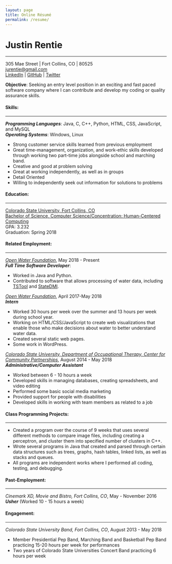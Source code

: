 ```yaml
---
layout: page
title: Online Résumé
permalink: /resume/
---
```

# Justin Rentie #
---
305 Mae Street | Fort Collins, CO | 80525  
[jurentie@gmail.com](jurentie@gmail.com)  
[LinkedIn](https://www.linkedin.com/in/jurentie) | [GitHub](https://github.com/jurentie) | [Twitter](https://twitter.com/JustinRentie)

**Objective**: Seeking an entry level position in an exciting and fast paced software company where I can contribute and develop my coding or quality assurance skills.

#### Skills: ####  
---
***Programming Languages***: Java, C, C++, Python, HTML, CSS, JavaScript, and MySQL  
***Operating Systems***: Windows, Linux
* Strong customer service skills learned from previous employment
* Great time-management, organization, and work-ethic skills developed through working two part-time jobs alongside school and marching band.
* Creative and good at problem solving
* Great at working independently, as well as in groups
* Detail Oriented
* Willing to independently seek out information for solutions to problems

#### Education: ####  
---
[Colorado State University, Fort Collins, CO](https://www.colostate.edu/)  
[Bachelor of Science, Computer Science/Concentration: Human-Centered Computing ](https://www.cs.colostate.edu/cstop/csacademics/csdegrees/csbachelors/hccmajor.php)  
GPA: 3.232  
Graduation: Spring 2018

#### Related Employment: ####  
---
[*Open Water Foundation*](http://openwaterfoundation.org/), May 2018 - Present  
***Full Time Software Developer***:   
* Worked in Java and Python.
* Contributed to software that allows processing of water data, including [TSTool](https://www.colorado.gov/pacific/cdss/tstool) and [StateDMI](https://www.colorado.gov/pacific/cdss/statedmi).

[*Open Water Foundation*](http://openwaterfoundation.org/), April 2017-May 2018  
***Intern***
* Worked 30 hours per week over the summer and 13 hours per week during school year.
* Working on HTML/CSS/JavaScript to create web visualizations that enable those who make decisions about water to better understand water data.
* Created several static web pages.
* Some work in WordPress.

[*Colorado State University, Department of Occupational Therapy, Center for Community Partnerships*](http://www.ot.chhs.colostate.edu/), August 2014 - May 2018  
***Administrative/Computer Assistant***  
* Worked between 6 - 10 hours a week
* Developed skills in managing databases, creating spreadsheets, and video editing
* Performed some basic social media marketing
* Provided support for people with disabilities
* Developed skills in working with team members as related to a job

#### Class Programming Projects: ####
---
* Created a program over the course of 9 weeks that uses several different methods to compare image files, including creating a perceptron, and cluster them into specified number of clusters in C++.
* Wrote several programs in Java that created and parsed through certain data structures such as trees, graphs, hash tables, linked lists, as well as stacks and queues.
* All programs are independent works where I performed all coding, testing, and debugging.

#### Past-Employment: ####
---
*Cinemark XD, Movie and Bistro, Fort Collins, CO*, May - November 2016  
***Usher*** (Worked 10 - 15 hours a week)

#### Engagement: ####
---
*Colorado State University Band, Fort Collins, CO*, August 2013 - May 2018  
* Member Presidential Pep Band, Marching Band and Basketball Pep Band practicing 15-20 hours per week for performances
* Two years of Colorado State Universities Concert Band practicing 6 hours per week
